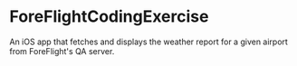 # ForeFlightCodingExercise
An iOS app that fetches and displays the weather report for a given airport from ForeFlight's QA server.
